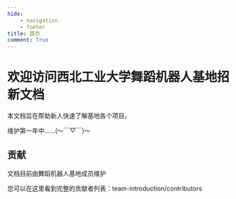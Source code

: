 ```yaml
---
hide:
    - navigation
    - footer
title: 首页
comment: True
---
```


# 欢迎访问西北工业大学舞蹈机器人基地招新文档

本文档旨在帮助新人快速了解基地各个项目。

维护第一年中......(〜￣▽￣)〜


## 贡献
文档目前由舞蹈机器人基地成员维护

您可以在这里看到完整的贡献者列表：team-introduction/contributors
